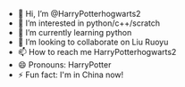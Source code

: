 - 👋 Hi, I’m @HarryPotterhogwarts2
- 👀 I’m interested in python/c++/scratch
- 🌱 I’m currently learning python
- 💞️ I’m looking to collaborate on Liu Ruoyu
- 📫 How to reach me HarryPotterhogwarts2
- 😄 Pronouns: HarryPotter
- ⚡ Fun fact: I'm in China now!
